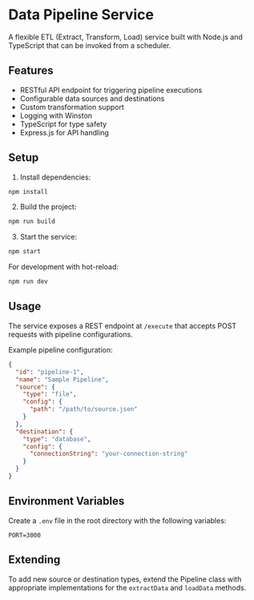 # Data Pipeline Service

A flexible ETL (Extract, Transform, Load) service built with Node.js and TypeScript that can be invoked from a scheduler.

## Features

- RESTful API endpoint for triggering pipeline executions
- Configurable data sources and destinations
- Custom transformation support
- Logging with Winston
- TypeScript for type safety
- Express.js for API handling

## Setup

1. Install dependencies:
```bash
npm install
```

2. Build the project:
```bash
npm run build
```

3. Start the service:
```bash
npm start
```

For development with hot-reload:
```bash
npm run dev
```

## Usage

The service exposes a REST endpoint at `/execute` that accepts POST requests with pipeline configurations.

Example pipeline configuration:
```json
{
  "id": "pipeline-1",
  "name": "Sample Pipeline",
  "source": {
    "type": "file",
    "config": {
      "path": "/path/to/source.json"
    }
  },
  "destination": {
    "type": "database",
    "config": {
      "connectionString": "your-connection-string"
    }
  }
}
```

## Environment Variables

Create a `.env` file in the root directory with the following variables:
```
PORT=3000
```

## Extending

To add new source or destination types, extend the Pipeline class with appropriate implementations for the `extractData` and `loadData` methods.
